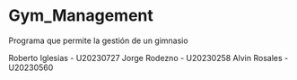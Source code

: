# Gym_Management
Programa que permite la gestión de un gimnasio

Roberto Iglesias - U20230727
Jorge Rodezno - U20230258
Alvin Rosales - U20230560


